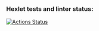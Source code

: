 ### Hexlet tests and linter status:
[![Actions Status](https://github.com/JimDiGriz0/frontend-project-44/actions/workflows/hexlet-check.yml/badge.svg)](https://github.com/JimDiGriz0/frontend-project-44/actions)